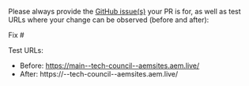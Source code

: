 Please always provide the [GitHub issue(s)](../issues) your PR is for, as well as test URLs where your change can be observed (before and after):

Fix #<gh-issue-id>

Test URLs:
- Before: https://main--tech-council--aemsites.aem.live/
- After: https://<branch>--tech-council--aemsites.aem.live/
